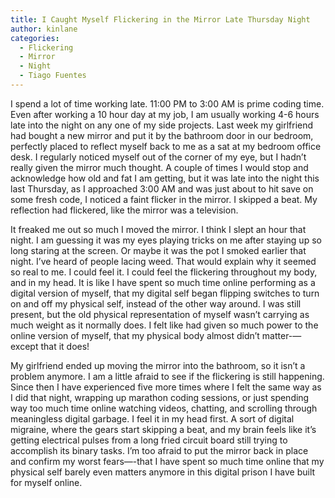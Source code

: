 ```yaml
---
title: I Caught Myself Flickering in the Mirror Late Thursday Night
author: kinlane
categories:
  - Flickering
  - Mirror
  - Night
  - Tiago Fuentes
---
```

I spend a lot of time working late. 11:00 PM to 3:00 AM is prime coding time. Even after working a 10 hour day at my job, I am usually working 4-6 hours late into the night on any one of my side projects. Last week my girlfriend had bought a new mirror and put it by the bathroom door in our bedroom, perfectly placed to reflect myself back to me as a sat at my bedroom office desk. I regularly noticed myself out of the corner of my eye, but I hadn’t really given the mirror much thought. A couple of times I would stop and acknowledge how old and fat I am getting, but it was late into the night this last Thursday, as I approached 3:00 AM and was just about to hit save on some fresh code, I noticed a faint flicker in the mirror. I skipped a beat. My reflection had flickered, like the mirror was a television.

It freaked me out so much I moved the mirror. I think I slept an hour that night. I am guessing it was my eyes playing tricks on me after staying up so long staring at the screen. Or maybe it was the pot I smoked earlier that night. I’ve heard of people lacing weed. That would explain why it seemed so real to me. I could feel it. I could feel the flickering throughout my body, and in my head. It is like I have spent so much time online performing as a digital version of myself, that my digital self began flipping switches to turn on and off my physical self, instead of the other way around. I was still present, but the old physical representation of myself wasn’t carrying as much weight as it normally does. I felt like had given so much power to the online version of myself, that my physical body almost didn’t matter-—except that it does!

My girlfriend ended up moving the mirror into the bathroom, so it isn’t a problem anymore. I am a little afraid to see if the flickering is still happening. Since then I have experienced five more times where I felt the same way as I did that night, wrapping up marathon coding sessions, or just spending way too much time online watching videos, chatting, and scrolling through meaningless digital garbage. I feel it in my head first. A sort of digital migraine, where the gears start skipping a beat, and my brain feels like it’s getting electrical pulses from a long fried circuit board still trying to accomplish its binary tasks. I’m too afraid to put the mirror back in place and confirm my worst fears—-that I have spent so much time online that my physical self barely even matters anymore in this digital prison I have built for myself online.